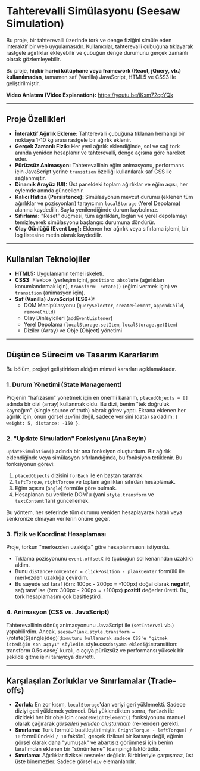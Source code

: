 # Tahterevalli Simülasyonu (Seesaw Simulation)

Bu proje, bir tahterevalli üzerinde tork ve denge fiziğini simüle eden interaktif bir web uygulamasıdır. Kullanıcılar, tahterevalli çubuğuna tıklayarak rastgele ağırlıklar ekleyebilir ve çubuğun denge durumunu gerçek zamanlı olarak gözlemleyebilir.

Bu proje, **hiçbir harici kütüphane veya framework (React, jQuery, vb.) kullanılmadan**, tamamen saf (Vanilla) JavaScript, HTML5 ve CSS3 ile geliştirilmiştir.


**Video Anlatımı (Video Explanation):** https://youtu.be/iKxm72cpYQk

---

## Proje Özellikleri

* **İnteraktif Ağırlık Ekleme:** Tahterevalli çubuğuna tıklanan herhangi bir noktaya 1-10 kg arası rastgele bir ağırlık eklenir.
* **Gerçek Zamanlı Fizik:** Her yeni ağırlık eklendiğinde, sol ve sağ tork anında yeniden hesaplanır ve tahterevalli, denge açısına göre hareket eder.
* **Pürüzsüz Animasyon:** Tahterevallinin eğim animasyonu, performans için JavaScript yerine `transition` özelliği kullanılarak saf CSS ile sağlanmıştır.
* **Dinamik Arayüz (UI):** Üst paneldeki toplam ağırlıklar ve eğim açısı, her eylemde anında güncellenir.
* **Kalıcı Hafıza (Persistence):** Simülasyonun mevcut durumu (eklenen tüm ağırlıklar ve pozisyonları) tarayıcının `localStorage` (Yerel Depolama) alanına kaydedilir. Sayfa yenilendiğinde durum kaybolmaz.
* **Sıfırlama:** "Reset" düğmesi, tüm ağırlıkları, logları ve yerel depolamayı temizleyerek simülasyonu başlangıç durumuna döndürür.
* **Olay Günlüğü (Event Log):** Eklenen her ağırlık veya sıfırlama işlemi, bir log listesine metin olarak kaydedilir.

---

## Kullanılan Teknolojiler

* **HTML5:** Uygulamanın temel iskeleti.
* **CSS3:** Flexbox (yerleşim için), `position: absolute` (ağırlıkları konumlandırmak için), `transform: rotate()` (eğimi vermek için) ve `transition` (animasyon için).
* **Saf (Vanilla) JavaScript (ES6+):**
    * DOM Manipülasyonu (`querySelector`, `createElement`, `appendChild`, `removeChild`)
    * Olay Dinleyicileri (`addEventListener`)
    * Yerel Depolama (`localStorage.setItem`, `localStorage.getItem`)
    * Diziler (Array) ve Obje (Object) yönetimi

---

## Düşünce Sürecim ve Tasarım Kararlarım

Bu bölüm, projeyi geliştirirken aldığım mimari kararları açıklamaktadır.

### 1. Durum Yönetimi (State Management)

Projenin "hafızasını" yönetmek için en önemli kararım, `placedObjects = []` adında bir dizi (array) kullanmak oldu. Bu dizi, benim "tek doğruluk kaynağım" (single source of truth) olarak görev yaptı. Ekrana eklenen her ağırlık için, onun görsel `div`'ini değil, sadece verisini (data) sakladım: ` { weight: 5, distance: -150 } `.

### 2. "Update Simulation" Fonksiyonu (Ana Beyin)

`updateSimulation()` adında bir ana fonksiyon oluşturdum. Bir ağırlık eklendiğinde veya simülasyon sıfırlandığında, bu fonksiyon tetiklenir. Bu fonksiyonun görevi:
1.  `placedObjects` dizisini `forEach` ile en baştan taramak.
2.  `leftTorque`, `rightTorque` ve toplam ağırlıkları sıfırdan hesaplamak.
3.  Eğim açısını (`angle`) formüle göre bulmak.
4.  Hesaplanan bu verilerle DOM'u (yani `style.transform` ve `textContent`'ları) güncellemek.

Bu yöntem, her seferinde tüm durumu yeniden hesaplayarak hatalı veya senkronize olmayan verilerin önüne geçer.

### 3. Fizik ve Koordinat Hesaplaması

Proje, torkun "merkezden uzaklığa" göre hesaplanmasını istiyordu.
* Tıklama pozisyonunu `event.offsetX` ile (çubuğun sol kenarından uzaklık) aldım.
* Bunu `distanceFromCenter = clickPosition - plankCenter` formülü ile merkezden uzaklığa çevirdim.
* Bu sayede sol taraf (örn: 100px - 200px = -100px) doğal olarak **negatif**, sağ taraf ise (örn: 300px - 200px = +100px) **pozitif** değerler üretti. Bu, tork hesaplamasını çok basitleştirdi.

### 4. Animasyon (CSS vs. JavaScript)

Tahterevallinin dönüş animasyonunu JavaScript ile (`setInterval` vb.) yapabilirdim. Ancak, `seesawPlank.style.transform = \`rotate(${angle}deg)\`;` komutunu kullanarak sadece CSS'e "gitmek istediğin son açıyı" söyledim. `style.css` dosyama eklediğim `transition: transform 0.5s ease;` kuralı, o açıya pürüzsüz ve performansı yüksek bir şekilde gitme işini tarayıcya devretti.

---

## Karşılaşılan Zorluklar ve Sınırlamalar (Trade-offs)

* **Zorluk:** En zor kısım, `localStorage`'dan veriyi geri yüklemekti. Sadece diziyi geri yüklemek yetmedi. Dizi yüklendikten sonra, `forEach` ile dizideki her bir obje için `createWeightElement()` fonksiyonunu manuel olarak çağırarak *görselleri yeniden oluşturmam* (re-render) gerekti.
* **Sınırlama:** Tork formülü basitleştirilmiştir. `(rightTorque - leftTorque) / 10` formülündeki `/ 10` faktörü, gerçek fiziksel bir katsayı değil, eğimin görsel olarak daha "yumuşak" ve abartısız görünmesi için benim tarafımdan eklenen bir "sönümleme" (damping) faktörüdür.
* **Sınırlama:** Ağırlıklar fiziksel nesneler değildir. Birbirleriyle çarpışmaz, üst üste binemezler. Sadece görsel `div` elemanlarıdır.
